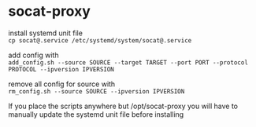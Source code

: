 # socat-proxy

install systemd unit file<br>
```cp socat@.service /etc/systemd/system/socat@.service```

add config with<br>
```add_config.sh --source SOURCE --target TARGET --port PORT --protocol PROTOCOL --ipversion IPVERSION```

remove all config for source with<br>
```rm_config.sh --source SOURCE --ipversion IPVERSION```

If you place the scripts anywhere but /opt/socat-proxy you will have to manually update the systemd unit file before installing
